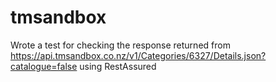 # tmsandbox

Wrote a test for checking the response returned from https://api.tmsandbox.co.nz/v1/Categories/6327/Details.json?catalogue=false using RestAssured 
